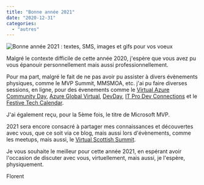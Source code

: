 ```yaml
---
title: "Bonne année 2021"
date: "2020-12-31"
categories: 
  - "autres"
---
```


![Bonne année 2021 : textes, SMS, images et gifs pour vos voeux](https://img-4.linternaute.com/jhJXlNSI40GBNn4ExF4jKlGrS14=/1080x/smart/20914fd7c41e482cad717c5b3feba1e1/ccmcms-linternaute/19485000.jpg)

Malgré le contexte difficile de cette année 2020, j'espère que vous avez pu vous épanouir personnellement mais aussi professionnellement.

Pour ma part, malgré le fait de ne pas avoir pu assister à divers évènements physiques, comme le MVP Summit, MMSMOA, etc. j'ai pu faire diverses sessions, en ligne, pour des évenements comme le [Virtual Azure Community Day](https://cloudyjourney.fr/2020/03/27/virtual-azure-community-day/), [Azure Global Virtual](https://cloudyjourney.fr/2020/03/30/conference-azure-global-virtual/), [DevDay](https://cloudyjourney.fr/2020/11/15/conferences-devday-2020/), [IT Pro Dev Connections](https://cloudyjourney.fr/2020/11/30/conferences-it-pro-dev-connections-2020-grece/) et le [Festive Tech Calendar](https://cloudyjourney.fr/2020/12/28/conference-festive-tech-calendar-2020/).

J'ai également reçu, pour la 5ème fois, le titre de Microsoft MVP.

2021 sera encore consacré à partager mes connaissances et découvertes avec vous, que ce soit via ce blog, mais aussi lors d'évènements, comme les meetups, mais aussi, le [Virtual Scottish Summit](https://cloudyjourney.fr/2020/12/09/conference-virtual-scottish-summit-2021/).

Je vous souhaite le meilleur pour cette année 2021, en espérant avoir l'occasion de discuter avec vous, virtuellement, mais aussi, je l'espère, physiquement.

Florent
